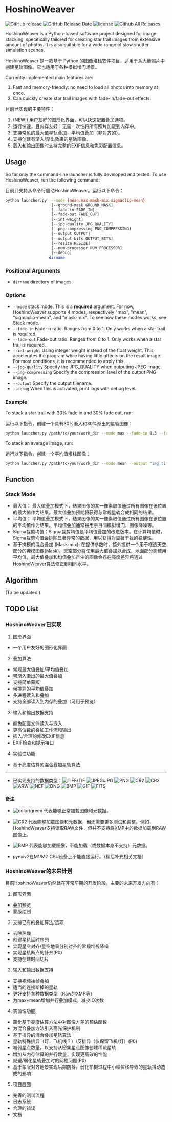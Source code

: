 # HoshinoWeaver

[![GitHub release](https://img.shields.io/github/release/Designerspr/HoshinoWeaver.svg)](https://github.com/Designerspr/HoshinoWeaver/releases/latest) [![GitHub Release Date](https://img.shields.io/github/release-date/Designerspr/HoshinoWeaver.svg)](https://github.com/Designerspr/HoshinoWeaver/releases/latest) [![license](https://img.shields.io/github/license/Designerspr/HoshinoWeaver)](./LICENSE) [![Github All Releases](https://img.shields.io/github/downloads/Designerspr/HoshinoWeaver/total.svg)](https://github.com/Designerspr/HoshinoWeaver/releases)

HoshinoWeaver is a Python-based software project designed for image stacking, specifically tailored for creating star trail images from extensive amount of photos. It is also suitable for a wide range of slow shutter simulation scenes.

HoshinoWeaver 是一款基于 Python 的图像堆栈软件项目，适用于从大量照片中创建星轨图像。它也适用于各种模拟慢门场景。

Currently implemented main features are:
1. Fast and memory-friendly: no need to load all photos into memory at once.
2. Can quickly create star trail images with fade-in/fade-out effects.

目前已实现的主要特性：
1. (NEW!) 用户友好的图形化界面，可以快速配置叠加选项。
1. 运行快速，且内存友好：无需一次性将所有照片加载到内存中。
2. 支持常见的最大值星轨叠加，平均值叠加（非对齐的）。
3. 支持创建有渐入/渐出效果的星轨图像。
4. 载入和输出图像时支持完整的EXIF信息和色彩配置信息。

## Usage

So far only the command-line launcher is fully developed and tested. To use HoshinoWeaver, run the following command:

目前只支持从命令行启动HoshinoWeaver。运行以下命令：

```sh
python launcher.py  --mode {mean,max,mask-mix,sigmaclip-mean} 
                    [--ground-mask GROUND_MASK]
                    [--fade-in FADE_IN]
                    [--fade-out FADE_OUT]
                    [--int-weight]
                    [--jpg-quality JPG_QUALITY]
                    [--png-compressing PNG_COMPRESSING]
                    [--output OUTPUT]
                    [--output-bits OUTPUT_BITS]
                    [--resize RESIZE]
                    [--num-processor NUM_PROCESSOR]
                    [--debug]
                   dirname
```

### Positional Arguments
  * `dirname` directory of images.

### Options
  * `--mode` stack mode. This is a **required** argument. For now, HoshinoWeaver supports 4 modes, respectively "max", "mean", "sigmaclip-mean", and "mask-mix". To see how these modes works, see [Stack mode](#Stack-Mode).
  * `--fade-in` Fade-in ratio. Ranges from 0 to 1. Only works when a star trail is required.
  * `--fade-out` Fade-out ratio. Ranges from 0 to 1. Only works when a star trail is required.
  * `--int-weight` Using integer weight instead of the float weight. This accelerates the program while having little affects on the result image. For most conditions, it is recommended to apply this.
  * `--jpg-quality` Specify the JPG_QUALITY when outputing JPEG image.
  * `--png-compressing` Specify the compression level of the output PNG image.
  * `--output` Specify the output filename.
  * `--debug` When this is activated, print logs with debug level.

### Example

To stack a star trail with 30% fade in and 30% fade out, run:

运行以下指令，创建一个具有30%渐入和30%渐出的星轨图像：

```sh
python launcher.py /path/to/your/work_dir --mode max --fade-in 0.3 --fade-out 0.3 --int-weight --output "img.tif"
```

To stack an average image, run:

运行以下指令，创建一个平均值堆栈图像：

```sh
python launcher.py /path/to/your/work_dir --mode mean --output "img.tif"
```

## Function

### Stack Mode

* 最大值： 最大值叠加模式下，结果图像的某一像素取值通过所有图像在该位置的最大值作为结果。最大值叠加预期将获得与常规星轨合成相同的结果。
* 平均值： 平均值叠加模式下，结果图像的某一像素取值通过所有图像在该位置的平均值作为结果。平均值叠加通常被用于日间模拟慢门，图像降噪等。
* Sigma裁剪均值：Sigma裁剪均值是平均值叠加的改进版本。在计算均值时，Sigma裁剪均值会排除显著异常的数据，用以获得对显著干扰的稳健性。
* 基于掩模的混合叠加 (Mask-mix): 在提供参数时，额外提供一个用于框选天空部分的掩模图像(Mask)。天空部分将使用最大值叠加以合成，地面部分则使用平均值。最大值叠加和均值叠加产生的图像会存在亮度差异将通过HoshinoWeaver算法修正到相同水平。

## Algorithm

(To be updated.)

## TODO List

### HoshinoWeaver已实现

1. 图形界面
  * 一个用户友好的图形化界面

2. 叠加算法
  * 常规最大值叠加/平均值叠加
  * 带渐入渐出的最大值叠加
  * 支持简单蒙版
  * 带排异的平均值叠加
  * 多进程读入和叠加
  * 支持全部读入到内存的叠加（可用于预览）

3. 输入和输出数据支持
  * 颜色配置文件读入与嵌入
  * 更高位数的叠加工作流和输出
  * 插入/合理的修改EXIF信息
  * EXIF检查和提示接口

4. 实验性功能
  * 基于亮度估算的混合叠加星轨算法
---

* 已实现支持的数据类型：![TIFF/TIF](https://img.shields.io/badge/-TIFF%2FTIF-green) ![JPEG/JPG](https://img.shields.io/badge/-JPEG%2FJPG-green) ![PNG](https://img.shields.io/badge/-PNG-green) ![CR2](https://img.shields.io/badge/-CR2-darkgreen) ![CR3](https://img.shields.io/badge/-CR3-darkgreen) ![ARW](https://img.shields.io/badge/-ARW-darkgreen) ![NEF](https://img.shields.io/badge/-NEF-darkgreen) ![DNG](https://img.shields.io/badge/-DNG-darkgreen) ![BMP](https://img.shields.io/badge/-BMP-yellow) ![GIF](https://img.shields.io/badge/-GIF-yellow) ![FITS](https://img.shields.io/badge/-FITS-yellow)

#### 备注

* ![color/green](https://img.shields.io/badge/-green-green) 代表能够正常加载图像和元数据。

* ![CR2](https://img.shields.io/badge/-darkgreen-darkgreen) 代表能够加载图像和元数据，但还需要更多测试和调整。例如，HoshinoWeaver支持读取RAW文件，但并不支持将XMP中的数据加载到RAW图像上。

* ![BMP](https://img.shields.io/badge/-yellow-yellow) 代表能够加载图像，不能加载（或数据本身不支持）元数据。

* pyexiv2在M1/M2 CPU设备上不能直接运行。（稍后补充相关文档）

### HoshinoWeaver的未来计划

目前HoshinoWeaver仍然处在非常早期的开发阶段。主要的未来开发方向有：

1. 图形界面
  * 叠加预览
  * 蒙版绘制

2. 支持已有的叠加算法/选项
  * 去除热燥
  * 创建星轨延时序列
  * 实现星空对齐/星空地景分别对齐的常规堆栈降噪
  * 实现星轨断点的补齐(P0)
  * 支持创建时间切片

3. 输入和输出数据支持
  * 支持视频抽帧叠加
  * 适当的连接断掉的星轨
  * 更好支持各种数据类型（Raw的XMP等）
  * 为max+mean增加并行叠加模式，减少IO次数

4. 实验性功能
  * 简化基于亮度估算方法中对图像方差的预估函数
  * 为混合叠加方法引入高光保护机制
  * 基于排异的混合叠加星轨算法
  * 星轨特殊排异（灯，飞机线？）/反排异（仅保留飞机/灯）(P0)
  * 减弱星点数量，以支持从密集星点图像创建稀疏星轨
  * 增加从内存估算的并行数量，实现更高效的性能
  * 规避/弱化星轨叠加时的网格问题(P0)
  * 基于蒙版对齐地景实现后期防抖，弱化拍摄过程中小幅位移导致的星轨抖动造成的影响

5. 项目层面
  * 完善的测试流程
  * 日志系统
  * 合理的错误
  * 文档